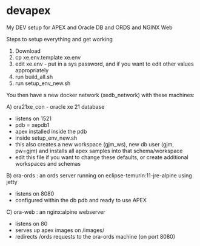 # devapex
My DEV setup for APEX and Oracle DB and ORDS and NGINX Web

Steps to setup everything and get working

1. Download
2. cp xe.env.template xe.env
3. edit xe.env - put in a sys password, and if you want to edit other values appropriately
4. run build_all.sh
5. run setup_env_new.sh

You then have a new docker network (xedb_network) with these machines:

A) ora21xe_con - oracle xe 21 database
- listens on 1521
- pdb = xepdb1
- apex installed inside the pdb
- inside setup_env_new.sh
- this also creates a new workspace (gjm_ws), new db user (gjm, pw=gjm) and installs all apex samples into that schema/workspace
- edit this file if you want to change these defaults, or create additional workspaces and schemas

B) ora-ords : an ords server running on eclipse-temurin:11-jre-alpine using jetty
- listens on 8080
- configured within the db pdb and ready to use APEX

C) ora-web : an nginx:alpine webserver
- listens on 80
- serves up apex images on /images/
- redirects /ords requests to the ora-ords machine (on port 8080)
